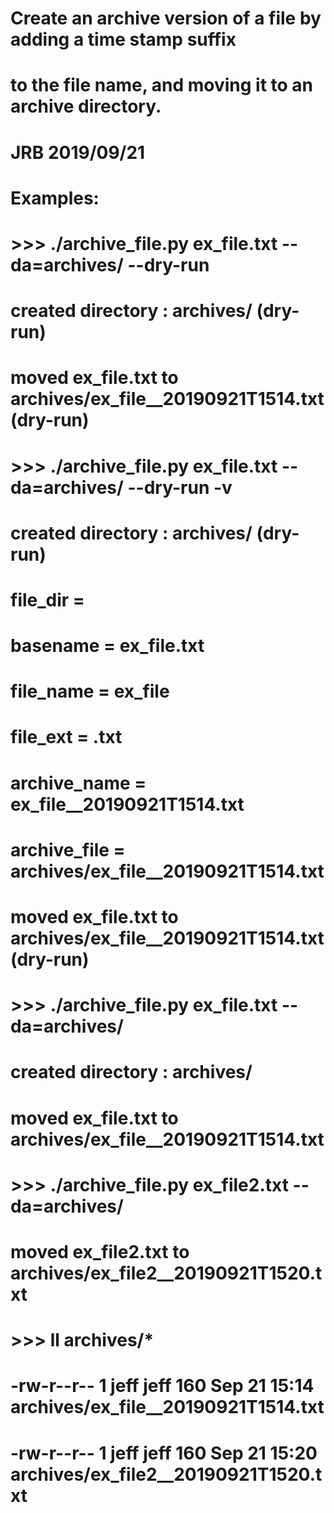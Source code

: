# Create an archive version of a file by adding a time stamp suffix
# to the file name, and moving it to an archive directory.
#
# JRB 2019/09/21
#
# Examples:
#
#     >>> ./archive_file.py ex_file.txt --da=archives/ --dry-run
#     created directory : archives/ (dry-run)
#     moved ex_file.txt to archives/ex_file__20190921T1514.txt (dry-run)

#     >>>  ./archive_file.py ex_file.txt --da=archives/ --dry-run -v
#     created directory : archives/ (dry-run)
#
#     file_dir    =
#     basename    = ex_file.txt
#     file_name   = ex_file
#     file_ext    = .txt
#
#     archive_name = ex_file__20190921T1514.txt
#     archive_file = archives/ex_file__20190921T1514.txt
#     moved ex_file.txt to archives/ex_file__20190921T1514.txt (dry-run)
#     >>> ./archive_file.py ex_file.txt --da=archives/
#     created directory : archives/
#     moved ex_file.txt to archives/ex_file__20190921T1514.txt
#
#     >>> ./archive_file.py ex_file2.txt --da=archives/
#     moved ex_file2.txt to archives/ex_file2__20190921T1520.txt
#     >>> ll archives/*
#     -rw-r--r-- 1 jeff jeff 160 Sep 21 15:14 archives/ex_file__20190921T1514.txt
#     -rw-r--r-- 1 jeff jeff 160 Sep 21 15:20 archives/ex_file2__20190921T1520.txt
#
